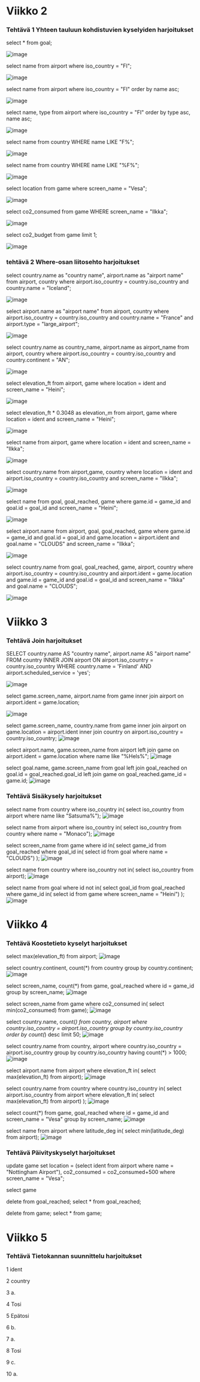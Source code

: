 # Viikko 2 

### Tehtävä 1 Yhteen tauluun kohdistuvien kyselyiden harjoitukset
select * from goal;

![image](https://github.com/user-attachments/assets/7473ab71-c689-4cf7-a03b-fac2af4eb88f)

select name from airport where iso_country = "FI";

![image](https://github.com/user-attachments/assets/1660f6c0-3201-48db-82c8-f2a6ab8420c4)

select name from airport where iso_country = "FI" order by name asc;

![image](https://github.com/user-attachments/assets/00a1e3cc-0baa-4830-9345-768ced7433a7)

select name, type from airport where iso_country  = "FI" order by type asc, name asc;

![image](https://github.com/user-attachments/assets/d2652ac1-9a1e-4207-8514-9113625e9cea)

select name from country WHERE name LIKE "F%";

![image](https://github.com/user-attachments/assets/bb52c5c9-24a2-427a-915c-05e7a8f2b87b)

select name from country WHERE name LIKE "%F%";

![image](https://github.com/user-attachments/assets/f9959560-9365-4694-b769-2586490192c7)

select location from game where screen_name = "Vesa";

![image](https://github.com/user-attachments/assets/6f3c32dd-ea48-438e-b002-eef01a739b81)

select co2_consumed from game WHERE screen_name = "Ilkka";

![image](https://github.com/user-attachments/assets/c3c772fb-8a99-4792-b08e-f3045eb6f9e8)

select co2_budget from game limit 1;

![image](https://github.com/user-attachments/assets/cbfbf838-9087-4c47-ac2a-a4820d92dc96)

### tehtävä 2 Where-osan liitosehto harjoitukset

select country.name as "country name", airport.name as "airport name" from airport, country where airport.iso_country = country.iso_country and country.name = "Iceland";

![image](https://github.com/user-attachments/assets/e79d14b8-9524-4f58-a8fb-6ca9c680361c)

select airport.name as "airport name" from airport, country where airport.iso_country = country.iso_country and country.name = "France" and airport.type = "large_airport";

![image](https://github.com/user-attachments/assets/12446c6b-c153-4b5f-962f-420a2424e8e7)

select country.name as country_name, airport.name as airport_name from airport, country where airport.iso_country = country.iso_country and country.continent = "AN";

![image](https://github.com/user-attachments/assets/ead0c65c-25c2-493d-a342-f77f94b11cfe)

select elevation_ft from airport, game where location = ident and screen_name = "Heini";

![image](https://github.com/user-attachments/assets/7bfa76d7-afb7-4b41-96f5-00962055ab95)

select elevation_ft * 0.3048 as elevation_m from airport, game where location = ident and screen_name = "Heini";

![image](https://github.com/user-attachments/assets/fb22c739-34e7-46c3-99be-fea9eed092ad)

select name from airport, game where location = ident and screen_name = "Ilkka";

![image](https://github.com/user-attachments/assets/afd4bb90-5815-49b8-806f-24c9f2f9fbe8)

select country.name from airport,game, country where location = ident and airport.iso_country = country.iso_country and screen_name = "Ilkka";

![image](https://github.com/user-attachments/assets/d8e4659e-c1d9-4ee4-84f5-507e93a2ba9c)

select name from goal, goal_reached, game where game.id = game_id and goal.id = goal_id and screen_name = "Heini";

![image](https://github.com/user-attachments/assets/32991598-b7ed-4e7d-bb70-aafb1c5e0571)

select airport.name from airport, goal, goal_reached, game where game.id = game_id and goal.id = goal_id and game.location = airport.ident and goal.name = "CLOUDS" and screen_name = "Ilkka";

![image](https://github.com/user-attachments/assets/843c9718-d7a2-43ab-b0c5-8dc16dc6f09a)

select country.name from goal, goal_reached, game, airport, country where airport.iso_country = country.iso_country and airport.ident = game.location and game.id = game_id and goal.id = goal_id and screen_name = "Ilkka" and goal.name = "CLOUDS";

![image](https://github.com/user-attachments/assets/97bdde8c-5d63-4894-b952-29e022eb5bea)

# Viikko 3 

### Tehtävä Join harjoitukset

SELECT country.name AS "country name", airport.name AS "airport name" FROM country INNER JOIN airport ON airport.iso_country = country.iso_country WHERE country.name = 'Finland' AND airport.scheduled_service = 'yes';

![image](https://github.com/user-attachments/assets/50ac2792-4ee6-457c-9ea1-603ac1810ea8)

select game.screen_name, airport.name from game inner join airport on airport.ident = game.location;

![image](https://github.com/user-attachments/assets/9a75231a-5143-47a4-9a0b-54b8a2bf3707)

select game.screen_name, country.name from game inner join airport on game.location = airport.ident inner join country on airport.iso_country = country.iso_country;
![image](https://github.com/user-attachments/assets/3efe7403-e479-4a6a-aae5-61c2e67466af)

select airport.name, game.screen_name from airport left join game on airport.ident = game.location where name like "%Hels%";
![image](https://github.com/user-attachments/assets/2c0311cb-f467-4ecb-8a94-291e4c98800c)

select goal.name, game.screen_name from goal left join goal_reached on goal.id = goal_reached.goal_id left join game on goal_reached.game_id = game.id;
![image](https://github.com/user-attachments/assets/2b1f8887-10e6-4289-a214-77caac314564)

### Tehtävä Sisäkysely harjoitukset

select name from country where iso_country in( select iso_country from airport where name like "Satsuma%");
![image](https://github.com/user-attachments/assets/86ddcb4b-b1cc-4900-989a-e7038bf8ebb2)

select name from airport where iso_country in( select iso_country from country where name = "Monaco");
![image](https://github.com/user-attachments/assets/422e8d95-4a6c-46a7-b9c3-c9051fbdd485)

select screen_name from game where id in( select game_id from goal_reached where goal_id in( select id from goal where name = "CLOUDS") );
![image](https://github.com/user-attachments/assets/fa3c4a19-ab74-4642-936b-0cb3597abfcf)

select name from country where iso_country not in( select iso_country from airport);
![image](https://github.com/user-attachments/assets/44b742c2-1c42-443f-994b-36ead5dad305)

select name from goal where id not in( select goal_id from goal_reached where game_id in( select id from game where screen_name = "Heini") );
![image](https://github.com/user-attachments/assets/4f518387-c18d-4a66-aac1-9ebfb38e8f0d)

# Viikko 4 

### Tehtävä Koostetieto kyselyt harjoitukset

select max(elevation_ft) from airport;
![image](https://github.com/user-attachments/assets/20ecc190-4111-4526-b2d0-66bcf685f465)

select country.continent, count(*) from country group by country.continent;
![image](https://github.com/user-attachments/assets/aea7ae5f-7bb3-4609-a1ce-05fdba980879)

select screen_name, count(*) from game, goal_reached where id = game_id group by screen_name;
![image](https://github.com/user-attachments/assets/152fa668-4f77-499b-b3d0-bf0e5d321805)

select screen_name from game where co2_consumed in( select min(co2_consumed) from game);
![image](https://github.com/user-attachments/assets/e39148d0-a277-46d8-a354-b26e2ffea81d)

select country.name, count(*) from country, airport where country.iso_country = airport.iso_country group by country.iso_country order by count(*) desc limit 50;
![image](https://github.com/user-attachments/assets/f213ccb3-769a-4ba4-9cf6-cec43da5c2e7)

select country.name from country, airport where country.iso_country = airport.iso_country group by country.iso_country having count(*) > 1000;
![image](https://github.com/user-attachments/assets/d56dd366-f8fb-4d38-9f21-27875054dcc0)

select airport.name from airport where elevation_ft in( select max(elevation_ft) from airport);
![image](https://github.com/user-attachments/assets/8a458612-bf5e-4076-acb7-f2522a177d4b)

select country.name from country where country.iso_country in( select airport.iso_country from airport where elevation_ft in( select max(elevation_ft) from airport) );
![image](https://github.com/user-attachments/assets/8fa07994-c9da-4cef-88c3-7193c3677625)

select count(*) from game, goal_reached where id = game_id and screen_name = "Vesa" group by screen_name;
![image](https://github.com/user-attachments/assets/ae548da3-4a33-4fdc-83da-52e900474a5e)

select name from airport where latitude_deg in( select min(latitude_deg) from airport);
![image](https://github.com/user-attachments/assets/49a987ca-4e63-4d3f-9f49-82a270d7e98d)

### Tehtävä Päivityskyselyt harjoitukset

update game set location = (select ident from airport where name = "Nottingham Airport"), co2_consumed = co2_consumed+500 where screen_name = "Vesa";

select game

delete from goal_reached; select * from goal_reached;

delete from game; select * from game;

# Viikko 5

### Tehtävä Tietokannan suunnittelu harjoitukset

1 ident

2 country

3 a.

4 Tosi

5 Epätosi

6 b.

7 a.

8 Tosi

9 c.

10 a.















